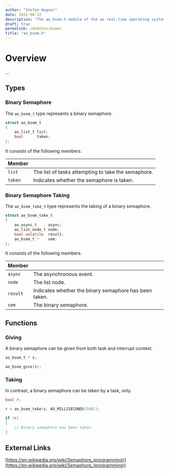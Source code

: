 ```yaml
---
author: "Stefan Wagner"
date: 2022-08-12
description: "The ao_bsem.h module of the ao real-time operating system."
draft: true
permalink: /modules/bsem/
title: "ao_bsem.h"
---
```


# Overview

...

## Types

### Binary Semaphore

The `ao_bsem_t` type represents a binary semaphore.

```c
struct ao_bsem_t
{
    ao_list_t list;
    bool      taken;
};
```

It consists of the following members.

| Member | |
|--------|-|
| `list` | The list of tasks attempting to take the semaphore. |
| `taken` | Indicates whether the semaphore is taken. |

### Binary Semaphore Taking

The `ao_bsem_take_t` type represents the taking of a binary semaphore.

```c
struct ao_bsem_take_t
{
    ao_async_t     async;
    ao_list_node_t node;
    bool volatile  result;
    ao_bsem_t *    sem;
};
```

It consists of the following members.

| Member | |
|--------|-|
| `async` | The asynchronous event. |
| `node` | The list node. |
| `result` | Indicates whether the binary semaphore has been taken. |
| `sem` | The binary semaphore. |

## Functions

### Giving

A binary semaphore can be given from both task and interrupt context.

```c
ao_bsem_t * s;
```

```c
ao_bsem_give(s);
```

### Taking

In contrast, a binary semaphore can be taken by a task, only.

```c
bool r;
```

```c
r = ao_bsem_take(s, AO_MILLISECONDS(500));

if (r)
{
    // Binary semaphore has been taken.
}
```

## External Links

[https://en.wikipedia.org/wiki/Semaphore_(programming)](https://en.wikipedia.org/wiki/Semaphore_(programming))
